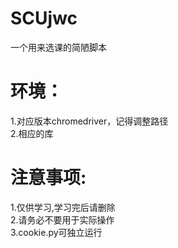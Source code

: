 # SCUjwc
一个用来选课的简陋脚本
# 环境：
1.对应版本chromedriver，记得调整路径   
2.相应的库  
# 注意事项:
1.仅供学习,学习完后请删除    
2.请务必不要用于实际操作  
3.cookie.py可独立运行  
